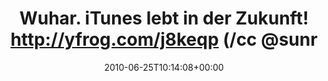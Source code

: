 ---
retweeted: false
source: <a href="http://twitter.com" rel="nofollow">Tweetie for Mac</a>
entities:
  hashtags: []
  symbols: []
  user_mentions: []
  urls: []
display_text_range:
- '0'
- '78'
favorite_count: '0'
id_str: '17003631972'
truncated: false
retweet_count: '0'
id: '17003631972'
created_at: Fri Jun 25 10:14:08 +0000 2010
favorited: false
full_text: Wuhar. iTunes lebt in der Zukunft!  http://yfrog.com/j8keqp  (/cc [@sunrise2k5](https://twitter.com/sunrise2k5))
lang: de
tags:
- pesos/twitter
date: '2010-06-25T10:14:08+00:00'
src: https://twitter.com/bascht/status/17003631972
original_url: https://twitter.com/bascht/status/17003631972
type: twitter_tweet
text: Wuhar. iTunes lebt in der Zukunft!  http://yfrog.com/j8keqp  (/cc [@sunrise2k5](https://twitter.com/sunrise2k5))
title: Wuhar. iTunes lebt in der Zukunft!  http://yfrog.com/j8keqp  (/cc @sunr

---
